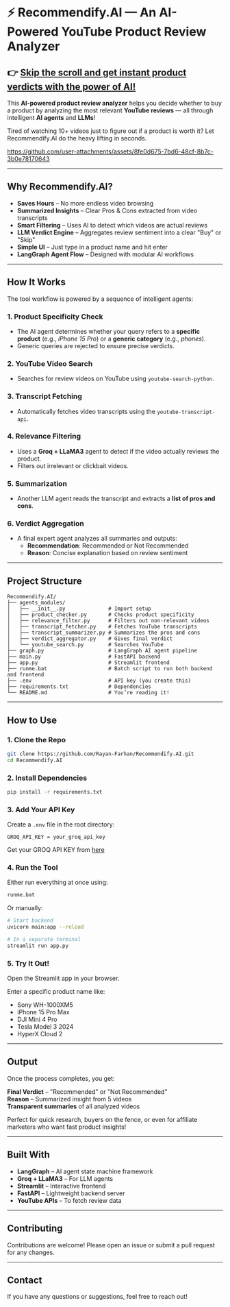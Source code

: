 # ⚡ Recommendify.AI — An AI-Powered YouTube Product Review Analyzer

## 👉 **[Skip the scroll and get instant product verdicts with the power of AI!](https://github.com/Rayan-Farhan/Recommendify.AI)**

This **AI-powered product review analyzer** helps you decide whether to buy a product by analyzing the most relevant **YouTube reviews** — all through intelligent **AI agents** and **LLMs**!

Tired of watching 10+ videos just to figure out if a product is worth it? Let Recommendify.AI do the heavy lifting in seconds.

https://github.com/user-attachments/assets/8fe0d675-7bd6-48cf-8b7c-3b0e78170643

---

## Why Recommendify.AI?

- **Saves Hours** – No more endless video browsing
- **Summarized Insights** – Clear Pros & Cons extracted from video transcripts
- **Smart Filtering** – Uses AI to detect which videos are actual reviews
- **LLM Verdict Engine** – Aggregates review sentiment into a clear "Buy" or "Skip"
- **Simple UI** – Just type in a product name and hit enter
- **LangGraph Agent Flow** – Designed with modular AI workflows

---

## How It Works

The tool workflow is powered by a sequence of intelligent agents:

### 1. Product Specificity Check
- The AI agent determines whether your query refers to a **specific product** (e.g., *iPhone 15 Pro*) or a **generic category** (e.g., *phones*).
- Generic queries are rejected to ensure precise verdicts.

### 2. YouTube Video Search
- Searches for review videos on YouTube using `youtube-search-python`.

### 3. Transcript Fetching
- Automatically fetches video transcripts using the `youtube-transcript-api`.

### 4. Relevance Filtering
- Uses a **Groq + LLaMA3** agent to detect if the video actually reviews the product.
- Filters out irrelevant or clickbait videos.

### 5. Summarization
- Another LLM agent reads the transcript and extracts a **list of pros and cons**.

### 6. Verdict Aggregation
- A final expert agent analyzes all summaries and outputs:
  - **Recommendation**: Recommended or Not Recommended
  - **Reason**: Concise explanation based on review sentiment

---

## Project Structure

```
Recommendify.AI/
├── agents_modules/
│   ├── __init__.py              # Import setup
│   ├── product_checker.py       # Checks product specificity
│   ├── relevance_filter.py      # Filters out non-relevant videos
│   ├── transcript_fetcher.py    # Fetches YouTube transcripts
│   ├── transcript_summarizer.py # Summarizes the pros and cons
│   ├── verdict_aggregator.py    # Gives final verdict
│   └── youtube_search.py        # Searches YouTube
├── graph.py                     # LangGraph AI agent pipeline
├── main.py                      # FastAPI backend
├── app.py                       # Streamlit frontend
├── runme.bat                    # Batch script to run both backend and frontend
├── .env                         # API key (you create this)
├── requirements.txt             # Dependencies
└── README.md                    # You’re reading it!
```

---

## How to Use

### 1. Clone the Repo

```bash
git clone https://github.com/Rayan-Farhan/Recommendify.AI.git
cd Recommendify.AI
```

### 2. Install Dependencies

```bash
pip install -r requirements.txt
```

### 3. Add Your API Key

Create a `.env` file in the root directory:

```env
GROQ_API_KEY = your_groq_api_key
```

Get your GROQ API KEY from [here](https://groq.com)

### 4. Run the Tool

Either run everything at once using:

```bash
runme.bat
```

Or manually:

```bash
# Start backend
uvicorn main:app --reload

# In a separate terminal
streamlit run app.py
```

### 5. Try It Out!

Open the Streamlit app in your browser.

Enter a specific product name like:

- Sony WH-1000XM5  
- iPhone 15 Pro Max  
- DJI Mini 4 Pro  
- Tesla Model 3 2024  
- HyperX Cloud 2

---

## Output

Once the process completes, you get:

**Final Verdict** – "Recommended" or "Not Recommended"  
**Reason** – Summarized insight from 5 videos  
**Transparent summaries** of all analyzed videos  

Perfect for quick research, buyers on the fence, or even for affiliate marketers who want fast product insights!

---

## Built With

- **LangGraph** – AI agent state machine framework  
- **Groq + LLaMA3** – For LLM agents  
- **Streamlit** – Interactive frontend  
- **FastAPI** – Lightweight backend server  
- **YouTube APIs** – To fetch review data

---

## **Contributing**

Contributions are welcome! Please open an issue or submit a pull request for any changes. 

---

## **Contact**

If you have any questions or suggestions, feel free to reach out!

